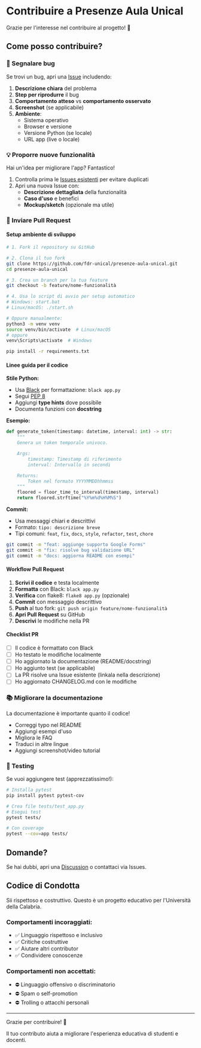 # Contribuire a Presenze Aula Unical

Grazie per l'interesse nel contribuire al progetto! 🎉

## Come posso contribuire?

### 🐛 Segnalare bug

Se trovi un bug, apri una [Issue](https://github.com/fdr-unical/presenze-aula-unical/issues) includendo:

1. **Descrizione chiara** del problema
2. **Step per riprodurre** il bug
3. **Comportamento atteso** vs **comportamento osservato**
4. **Screenshot** (se applicabile)
5. **Ambiente**:
   - Sistema operativo
   - Browser e versione
   - Versione Python (se locale)
   - URL app (live o locale)

### 💡 Proporre nuove funzionalità

Hai un'idea per migliorare l'app? Fantastico!

1. Controlla prima le [Issues esistenti](https://github.com/fdr-unical/presenze-aula-unical/issues) per evitare duplicati
2. Apri una nuova Issue con:
   - **Descrizione dettagliata** della funzionalità
   - **Caso d'uso** e benefici
   - **Mockup/sketch** (opzionale ma utile)

### 🔧 Inviare Pull Request

#### Setup ambiente di sviluppo

```bash
# 1. Fork il repository su GitHub

# 2. Clona il tuo fork
git clone https://github.com/fdr-unical/presenze-aula-unical.git
cd presenze-aula-unical

# 3. Crea un branch per la tua feature
git checkout -b feature/nome-funzionalità

# 4. Usa lo script di avvio per setup automatico
# Windows: start.bat
# Linux/macOS: ./start.sh

# Oppure manualmente:
python3 -m venv venv
source venv/bin/activate  # Linux/macOS
# oppure
venv\Scripts\activate  # Windows

pip install -r requirements.txt
```

#### Linee guida per il codice

**Stile Python:**
- Usa [Black](https://black.readthedocs.io/) per formattazione: `black app.py`
- Segui [PEP 8](https://peps.python.org/pep-0008/)
- Aggiungi **type hints** dove possibile
- Documenta funzioni con **docstring**

**Esempio:**

```python
def generate_token(timestamp: datetime, interval: int) -> str:
    """
    Genera un token temporale univoco.

    Args:
        timestamp: Timestamp di riferimento
        interval: Intervallo in secondi

    Returns:
        Token nel formato YYYYMMDDhhmmss
    """
    floored = floor_time_to_interval(timestamp, interval)
    return floored.strftime("%Y%m%d%H%M%S")
```

**Commit:**
- Usa messaggi chiari e descrittivi
- Formato: `tipo: descrizione breve`
- Tipi comuni: `feat`, `fix`, `docs`, `style`, `refactor`, `test`, `chore`

```bash
git commit -m "feat: aggiunge supporto Google Forms"
git commit -m "fix: risolve bug validazione URL"
git commit -m "docs: aggiorna README con esempi"
```

#### Workflow Pull Request

1. **Scrivi il codice** e testa localmente
2. **Formatta** con Black: `black app.py`
3. **Verifica** con flake8: `flake8 app.py` (opzionale)
4. **Commit** con messaggio descrittivo
5. **Push** al tuo fork: `git push origin feature/nome-funzionalità`
6. **Apri Pull Request** su GitHub
7. **Descrivi** le modifiche nella PR

#### Checklist PR

- [ ] Il codice è formattato con Black
- [ ] Ho testato le modifiche localmente
- [ ] Ho aggiornato la documentazione (README/docstring)
- [ ] Ho aggiunto test (se applicabile)
- [ ] La PR risolve una Issue esistente (linkala nella descrizione)
- [ ] Ho aggiornato CHANGELOG.md con le modifiche

### 📚 Migliorare la documentazione

La documentazione è importante quanto il codice!

- Correggi typo nel README
- Aggiungi esempi d'uso
- Migliora le FAQ
- Traduci in altre lingue
- Aggiungi screenshot/video tutorial

### 🧪 Testing

Se vuoi aggiungere test (apprezzatissimo!):

```bash
# Installa pytest
pip install pytest pytest-cov

# Crea file tests/test_app.py
# Esegui test
pytest tests/

# Con coverage
pytest --cov=app tests/
```

## Domande?

Se hai dubbi, apri una [Discussion](https://github.com/fdr-unical/presenze-aula-unical/discussions) o contattaci via Issues.

## Codice di Condotta

Sii rispettoso e costruttivo. Questo è un progetto educativo per l'Università della Calabria.

### Comportamenti incoraggiati:
- ✅ Linguaggio rispettoso e inclusivo
- ✅ Critiche costruttive
- ✅ Aiutare altri contributor
- ✅ Condividere conoscenze

### Comportamenti non accettati:
- ⛔ Linguaggio offensivo o discriminatorio
- ⛔ Spam o self-promotion
- ⛔ Trolling o attacchi personali

---

Grazie per contribuire! 🙏

Il tuo contributo aiuta a migliorare l'esperienza educativa di studenti e docenti.
